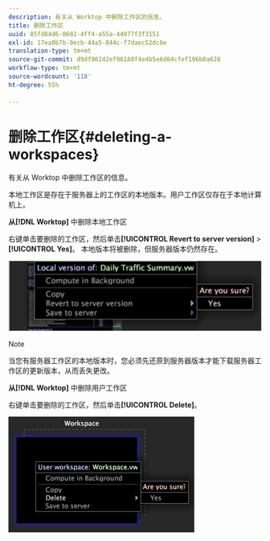```yaml
---
description: 有关从 Worktop 中删除工作区的信息。
title: 删除工作区
uuid: 85fd84d6-0602-4ff4-a55a-44077f3f3151
exl-id: 17ea8b7b-9ecb-44a5-844c-f7daec52dc8e
translation-type: tm+mt
source-git-commit: d9df90242ef96188f4e4b5e6d04cfef196b0a628
workflow-type: tm+mt
source-wordcount: '118'
ht-degree: 55%

---
```


# 删除工作区{#deleting-a-workspaces}

有关从 Worktop 中删除工作区的信息。

本地工作区是存在于服务器上的工作区的本地版本。用户工作区仅存在于本地计算机上。

**从[!DNL Worktop]** 中删除本地工作区

右键单击要删除的工作区，然后单击&#x200B;**[!UICONTROL Revert to server version]** > **[!UICONTROL Yes]**。 本地版本将被删除，但服务器版本仍然存在。

![](assets/client-del.png)

>[!NOTE]
>
>当您有服务器工作区的本地版本时，您必须先还原到服务器版本才能下载服务器工作区的更新版本，从而丢失更改。

**从[!DNL Worktop]** 中删除用户工作区

右键单击要删除的工作区，然后单击&#x200B;**[!UICONTROL Delete]**。

![](assets/mnu_workspaceManager_Deletewksp.png)
